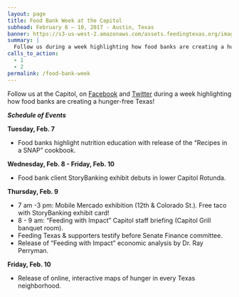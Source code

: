 ```yaml
---
layout: page
title: Food Bank Week at the Capitol
subhead: February 6 – 10, 2017 - Austin, Texas
banner: https://s3-us-west-2.amazonaws.com/assets.feedingtexas.org/images/banners/banner-02.jpg
summary: |
  Follow us during a week highlighting how food banks are creating a hunger-free Texas. 
calls_to_action:
  - 1
  - 2
permalink: /food-bank-week
---
```

Follow us at the Capitol, on [Facebook](http://www.facebook.com/feedingtexas) and [Twitter](http://www.twitter.com/feedingtexas) during a week highlighting how food banks are creating a hunger-free Texas! 

***Schedule of Events***

**Tuesday, Feb. 7**   

* Food banks highlight nutrition education with release of the “Recipes in a SNAP” cookbook. 

**Wednesday, Feb. 8 - Friday, Feb. 10**   

* Food bank client StoryBanking exhibit debuts in lower Capitol Rotunda.

**Thursday, Feb. 9**   

* 7 am -3 pm: Mobile Mercado exhibition (12th & Colorado St.). Free taco with StoryBanking exhibit card!   
* 8 - 9 am: “Feeding with Impact” Capitol staff briefing (Capitol Grill banquet room).   
* Feeding Texas & supporters testify before Senate Finance committee.   
* Release of “Feeding with Impact” economic analysis by Dr. Ray Perryman.     

**Friday, Feb. 10**   

* Release of online, interactive maps of hunger in every Texas neighborhood.
